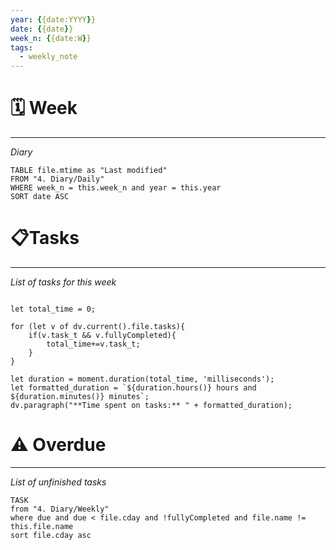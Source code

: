 ```yaml
---
year: {{date:YYYY}}
date: {{date}}
week_n: {{date:W}} 
tags:
  - weekly_note
---
```


# 🗓️ Week 
___
*Diary*
```dataview
TABLE file.mtime as "Last modified"
FROM "4. Diary/Daily"
WHERE week_n = this.week_n and year = this.year
SORT date ASC
```


# 📋Tasks
___
*List of tasks for this week*



```dataviewjs

let total_time = 0;

for (let v of dv.current().file.tasks){
	if(v.task_t && v.fullyCompleted){
		total_time+=v.task_t;
	}
}

let duration = moment.duration(total_time, 'milliseconds'); 
let formatted_duration = `${duration.hours()} hours and ${duration.minutes()} minutes`; 
dv.paragraph("**Time spent on tasks:** " + formatted_duration);
```

# ⚠️ Overdue
___
*List of unfinished tasks*
```dataview
TASK 
from "4. Diary/Weekly"
where due and due < file.cday and !fullyCompleted and file.name != this.file.name
sort file.cday asc
```





